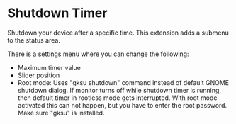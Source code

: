 Shutdown Timer
=============

Shutdown your device after a specific time. This extension adds a submenu to the status area. 


There is a settings menu where you can change the following:
* Maximum timer value
* Slider position
* Root mode: Uses "gksu shutdown" command instead of default GNOME shutdown dialog. If monitor turns off while shutdown timer is running, then default timer in rootless mode gets interrupted.
  With root mode activated this can not happen, but you have to enter the root password. Make sure "gksu" is installed.

